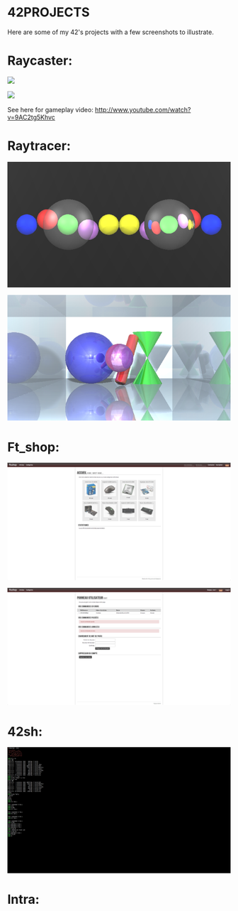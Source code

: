 42PROJECTS
==========
Here are some of my 42's projects with a few screenshots to illustrate.


Raycaster:
=========
![](https://raw.github.com/PaulRenvoise/42projects/master/raycaster/Intro.png)

![](https://raw.github.com/PaulRenvoise/42projects/master/raycaster/Black%20blocks.png)

See here for gameplay video: http://www.youtube.com/watch?v=9AC2tg5Khvc


Raytracer:
=========
![](https://raw.githubusercontent.com/PaulRenvoise/42projects/master/raytracer/trans.png)

![](https://raw.githubusercontent.com/PaulRenvoise/42projects/master/raytracer/mirrors.png)


Ft_shop:
=======
![](https://raw.githubusercontent.com/PaulRenvoise/42projects/master/ftshop/home.png)

![](https://raw.githubusercontent.com/PaulRenvoise/42projects/master/ftshop/account.png)


42sh:
====
![](https://raw.githubusercontent.com/PaulRenvoise/42projects/master/42sh/terminal.png)

Intra:
=====
